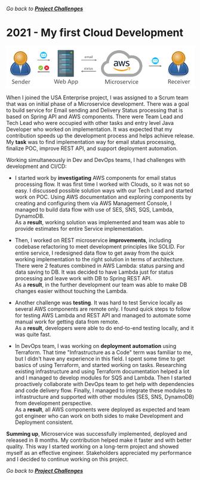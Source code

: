 *Go back to [**Project Challenges**](../../../README.md#project-challenges)*

# 2021 - My first Cloud Development

![picture](../../challenges/projects/Cloud-Email-Microservice.PNG)

When I joined the USA Enterprise project, I was assigned to a Scrum team that was on initial phase of a Microservice development.
There was a goal to build service for Email sending and Delivery Status processing that is based on Spring API and AWS components.
There were Team Lead and Tech Lead who were occupied with other tasks and entry level Java Developer who worked on implementation.
It was expected that my contribution speeds up the development process and helps achieve release.
My **task** was to find implementation way for email status processing, finalize POC, improve REST API, and support deployment automation.

Working simultaneously in Dev and DevOps teams, I had challenges with development and CI/CD:

- I started work by **investigating** AWS components for email status processing flow. 
  It was first time I worked with Clouds, so it was not so easy.
  I discussed possible solution ways with our Tech Lead and started work on POC.
  Using AWS documentation and exploring components by creating and configuring them via AWS Management Console, 
  I managed to build data flow with use of SES, SNS, SQS, Lambda, DynamoDB.<br>
  As a **result**, working solution was implemented and team was able to provide estimates for entire Service implementation.

- Then, I worked on REST microservice **improvements**,
  including codebase refactoring to meet development principles like SOLID.
  For entire service, I redesigned data flow to get away
  from the quick working implementation to the right solution in terms of architecture.
  There were 2 features combined in AWS Lambda: status parsing and data saving to DB.
  It was decided to have Lambda just for status processing and leave work with DB to Spring REST API.<br>
  As a **result**, in the further development our team was able to make DB changes easier without touching the Lambda.

- Another challenge was **testing**.
  It was hard to test Service locally as several AWS components are remote only.
  I found quick steps to follow for testing AWS Lambda and REST API and managed to automate some manual work for getting data from remote.<br>
  As a **result**, developers were able to do end-to-end testing locally, and it was quite fast.

- In DevOps team, I was working on **deployment automation** using Terraform.
  That time "Infrastructure as a Code" term was familiar to me, but I didn't have any experience in this field.
  I spent some time to get basics of using Terraform, and started working on tasks.
  Researching existing infrastructure and using Terraform documentation helped a lot and I managed to develop modules for SQS and Lambda.
  Then I started proactively collaborate with DevOps team to get help with dependencies and code delivery flow.
  Finally, I managed to integrate these modules to infrastructure 
  and supported with other modules (SES, SNS, DynamoDB) from development perspective.<br>
  As a **result**, all AWS components were deployed as expected 
  and team got engineer who can work on both sides to make Development and Deployment consistent.

**Summing up**, Microservice was successfully implemented, deployed and released in 8 months.
My contribution helped make it faster and with better quality.
This way I started working on a long-term project and showed myself as an effective engineer.
Stakeholders appreciated my performance and I decided to continue working on this project.

*Go back to [**Project Challenges**](../../../README.md#project-challenges)*